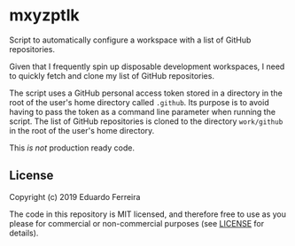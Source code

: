 # mxyzptlk

Script to automatically configure a workspace with a list of GitHub repositories.

Given that I frequently spin up disposable development workspaces, I need to
quickly fetch and clone my list of GitHub repositories.

The script uses a GitHub personal access token stored in a directory in the root
of the user's home directory called `.github`. Its purpose is to avoid having to
pass the token as a command line parameter when running the script. The list of GitHub
repositories is cloned to the directory `work/github` in the root of the user's
home directory.

This _is not_ production ready code.

## License

Copyright (c) 2019 Eduardo Ferreira

The code in this repository is MIT licensed, and therefore free to use as you
please for commercial or non-commercial purposes (see [LICENSE](LICENSE) for
details).
